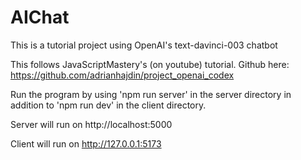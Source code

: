 # AIChat
This is a tutorial project using OpenAI's text-davinci-003 chatbot

This follows JavaScriptMastery's (on youtube) tutorial. Github here: https://github.com/adrianhajdin/project_openai_codex

Run the program by using 'npm run server' in the server directory in addition to 'npm run dev' in the client directory.

Server will run on http://localhost:5000

Client will run on http://127.0.0.1:5173
